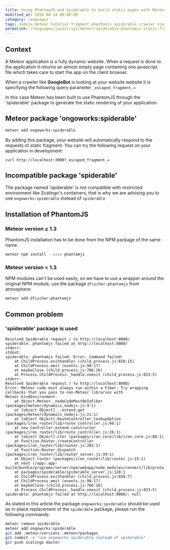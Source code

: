 ```yaml
---
title: Using PhantomJS and Spiderable to build static pages with Meteor
modified_at: 2016-08-14 00:00:00
category: languages
tags: nodejs meteor tutorial fragment phantomjs spiderable crawler static
permalink: /languages/javascript/meteor/spiderable-phantomjs-static-fragment/
---
```


## Context

A Meteor application is a fully dynamic website. When a request is done
to the application it returns an almost empty page containing one javascript
file which takes care to start the app on the client browser.

When a crawler like **GoogleBot** is looking at your website website it is specifying
the following query parameter `_escaped_fragment_=`

In this case Meteor has been built to use PhantomJS through the 'spiderable' package
to generate the static rendering of your application.

## Meteor package 'ongoworks:spiderable'

```bash
meteor add ongoworks:spiderable
```

By adding this package, your website will automatically respond to the requests of
static fragment. You can try the following request on your application in development:

```
curl http://localhost:3000?_escaped_fragment_=
```

## Incompatible package 'spiderable'

The package named 'spiderable' is not compatible with restricted environment like Scalingo's
containers, that is why we are advising you to use `ongoworks:spiderable` instead of `spiderable`

## Installation of PhantomJS

### Meteor version ≥ 1.3

PhantomJS installation has to be done from the NPM package of the same name.

```bash
meteor npm install --save phantomjs
```

### Meteor version < 1.3

NPM modules can't be used easily, so we have to use a wrapper around the original NPM module, use the package `dfischer:phantomjs` from atmosphere:

```bash
meteor add dfischer:phantomjs
```

## Common problem

### 'spiderable' package is used

```text
Resolved Spiderable request / to http://localhost:8080/
spiderable: phantomjs failed at http://localhost:8080/
stderr:
stdout:
spiderable: phantomjs failed: Error: Command failed:
    at ChildProcess.exithandler (child_process.js:658:15)
    at ChildProcess.emit (events.js:98:17)
    at maybeClose (child_process.js:766:16)
    at Process.ChildProcess._handle.onexit (child_process.js:833:5)
stderr:
Resolved Spiderable request / to http://localhost:8080/
Error: Meteor code must always run within a Fiber. Try wrapping callbacks that you pass to non-Meteor libraries with Meteor.bindEnvironment.
    at Object.Meteor._nodeCodeMustBeInFiber (packages/meteor/dynamics_nodejs.js:9:1)
    at [object Object]._.extend.get (packages/meteor/dynamics_nodejs.js:21:1)
    at [object Object].RouteController.lookupOption (packages/iron_router/lib/route_controller.js:66:1)
    at new Controller.extend.constructor (packages/iron_router/lib/route_controller.js:26:1)
    at [object Object].ctor (packages/iron_core/lib/iron_core.js:88:1)
    at Function.Router.createController (packages/iron_router/lib/router.js:201:1)
    at Function.Router.dispatch (packages/iron_router/lib/router_server.js:39:1)
    at Object.router (packages/iron_router/lib/router.js:15:1)
    at next (/app/.app-build/bundle/programs/server/npm/webapp/node_modules/connect/lib/proto.js:190:15)
    at packages/spiderable/spiderable_server.js:128:1
    at ChildProcess.exithandler (child_process.js:656:7)
    at ChildProcess.emit (events.js:98:17)
    at maybeClose (child_process.js:766:16)
    at Process.ChildProcess._handle.onexit (child_process.js:833:5)
spiderable: phantomjs failed at http://localhost:8080/: null
```

As stated in this article the package `ongoworks:spiderable` should be used as in-place replacement
of the `spiderable` package, please run the following commands:

```bash
meteor remove spiderable
meteor add ongoworks:spiderable
git add .meteor/versions .meteor/packages
git commit -m "use ongoworks:spiderable instead of spiderable"
git push scalingo master
```
